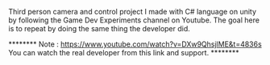Third person camera and control project I made with C# language on unity by following the Game Dev Experiments channel on Youtube.
The goal here is to repeat by doing the same thing the developer did.

******** Note : https://www.youtube.com/watch?v=DXw9QhsjlME&t=4836s You can watch the real developer from this link and support. ********
